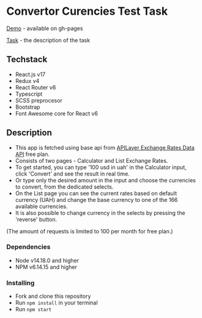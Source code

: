 # Convertor Curencies Test Task

[Demo](https://nadiyahr.github.io/convertor/) - available on gh-pages

[Task](https://docs.google.com/document/d/1e8OCo1ou1gaHB1FhaLVWUj3hz62pfpQVS1ZQd1N8g-c/edit?usp=sharing) - the description of the task

## Techstack

* React.js v17
* Redux v4
* React Router v6
* Typescript
* SCSS preprocesor
* Bootstrap
* Font Awesome core for React v6

## Description

- This app is fetched using base api from [APILayer Exchange Rates Data API](https://apilayer.com/marketplace/description/exchangerates_data-api) free plan.
- Consists of two pages - Calculator and List Exchange Rates.
- To get started, you can type '100 usd in uah' in the Calculator input, click 'Convert' and see the result in real time.
- Or type only the desired amount in the input and choose the currencies to convert, from the dedicated selects.
- On the List page you can see the current rates based on default currency (UAH) and change the base currency to one of the 166 available currencies.
- It is also possible to change currency in the selects by pressing the 'reverse' button.

(The amount of requests is limited to 100 per month for free plan.)

### Dependencies

* Node v14.18.0 and higher
* NPM v6.14.15 and higher

### Installing

- Fork and clone this repository
- Run `npm install` in your terminal
- Run `npm start`
